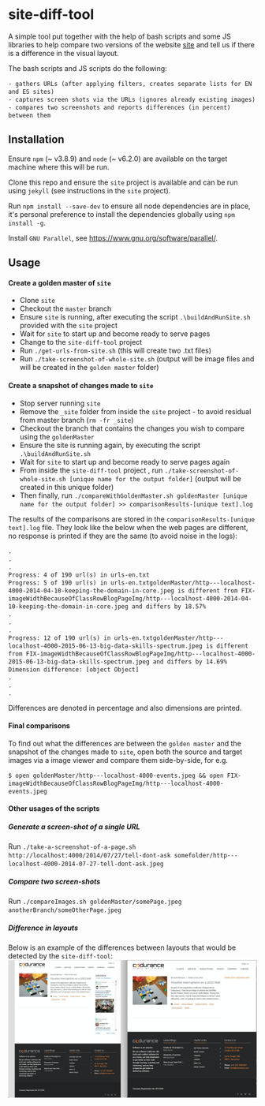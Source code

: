 site-diff-tool
==============

A simple tool put together with the help of bash scripts and some JS libraries to help compare two versions of the website [site](https://github.com/codurance/site) and tell us if there is a difference in the visual layout.

The bash scripts and JS scripts do the following:

    - gathers URLs (after applying filters, creates separate lists for EN and ES sites)
    - captures screen shots via the URLs (ignores already existing images)
    - compares two screenshots and reports differences (in percent) between them

Installation
------------
Ensure `npm` (~ v3.8.9) and `node` (~ v6.2.0) are available on the target machine where this will be run.

Clone this repo and ensure the `site` project is available and can be run using `jekyll` (see instructions in the `site` project).

Run `npm install --save-dev` to ensure all node dependencies are in place, it's personal preference to install the dependencies globally using `npm install -g`.

Install `GNU Parallel`, see https://www.gnu.org/software/parallel/.

Usage
-----

#### Create a golden master of `site`

- Clone `site`
- Checkout the `master` branch
- Ensure `site` is running, after executing the script `.\buildAndRunSite.sh` provided with the `site` project
- Wait for `site` to start up and become ready to serve pages
- Change to the `site-diff-tool` project
- Run `./get-urls-from-site.sh` (this will create two .txt files)
- Run `./take-screenshot-of-whole-site.sh` (output will be image files and will be created in the `golden master` folder)

#### Create a snapshot of changes made to `site`
- Stop server running `site`   
- Remove the `_site` folder from inside the `site` project - to avoid residual from master branch (`rm -fr _site`)
- Checkout the branch that contains the changes you wish to compare using the `goldenMaster`
- Ensure the site is running again, by executing the script `.\buildAndRunSite.sh`
- Wait for `site` to start up and become ready to serve pages again
- From inside the `site-diff-tool` project , run `./take-screenshot-of-whole-site.sh [unique name for the output folder]` (output will be created in this unique folder)
- Then finally, run `./compareWithGoldenMaster.sh goldenMaster [unique name for the output folder] >> comparisonResults-[unique text].log`

The results of the comparisons are stored in the `comparisonResults-[unique text].log` file. They look like the below when the web pages are different, no response is printed if they are the same (to avoid noise in the logs):
```
.
.
.
Progress: 4 of 190 url(s) in urls-en.txt
Progress: 5 of 190 url(s) in urls-en.txtgoldenMaster/http---localhost-4000-2014-04-10-keeping-the-domain-in-core.jpeg is different from FIX-imageWidthBecauseOfClassRowBlogPageImg/http---localhost-4000-2014-04-10-keeping-the-domain-in-core.jpeg and differs by 18.57%
.
.
.
Progress: 12 of 190 url(s) in urls-en.txtgoldenMaster/http---localhost-4000-2015-06-13-big-data-skills-spectrum.jpeg is different from FIX-imageWidthBecauseOfClassRowBlogPageImg/http---localhost-4000-2015-06-13-big-data-skills-spectrum.jpeg and differs by 14.69%
Dimension difference: [object Object]
.
.
.
```

Differences are denoted in percentage and also dimensions are printed.

#### Final comparisons
To find out what the differences are between the `golden master` and the snapshot of the changes made to `site`, open both the source and target images via a image viewer and compare them side-by-side, for e.g.

```
$ open goldenMaster/http---localhost-4000-events.jpeg && open FIX-imageWidthBecauseOfClassRowBlogPageImg/http---localhost-4000-events.jpeg
```

#### Other usages of the scripts

##### Generate a screen-shot of a single URL

Run `./take-a-screenshot-of-a-page.sh http://localhost:4000/2014/07/27/tell-dont-ask somefolder/http---localhost-4000-2014-07-27-tell-dont-ask.jpeg`


##### Compare two screen-shots

Run `./compareImages.sh goldenMaster/somePage.jpeg anotherBranch/someOtherPage.jpeg`


##### Difference in layouts

Below is an example of the differences between layouts that would be detected by the `site-diff-tool`:
![](exampleComparison/comparisonWithVisibleDifferencesBetweenLayouts.png)
